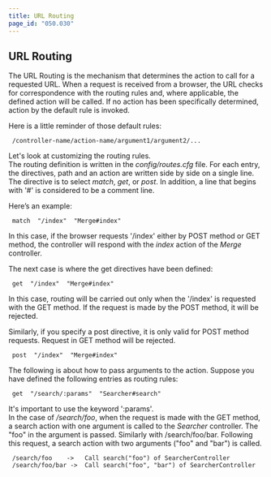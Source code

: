 ```yaml
---
title: URL Routing
page_id: "050.030"
---
```


## URL Routing

The URL Routing is the mechanism that determines the action to call for a requested URL. When a request is received from a browser, the URL checks for correspondence with the routing rules and, where applicable, the defined action will be called. If no action has been specifically determined, action by the default rule is invoked.
 
Here is a little reminder of those default rules:

```
 /controller-name/action-name/argument1/argument2/...
```

Let's look at customizing the routing rules.<br>
The routing definition is written in the *config/routes.cfg* file. For each entry, the directives, path and an action are written side by side on a single line. The directive is to select *match*, *get*, or *post*.
In addition, a line that begins with '#' is considered to be a comment line.
 
Here’s an example:

```
 match  "/index"  "Merge#index"
```

In this case, if the browser requests '/index' either by POST method or GET method, the controller will respond with the *index* action of the *Merge* controller. 

The next case is where the get directives have been defined:

```
 get  "/index"  "Merge#index"
```

In this case, routing will be carried out only when the '/index' is requested with the GET method. If the request is made by the POST method, it will be rejected.
 
Similarly, if you specify a post directive, it is only valid for POST method requests. Request in GET method will be rejected.

```
 post  "/index"  "Merge#index"
``` 

The following is about how to pass arguments to the action. Suppose you have defined the following entries as routing rules:

```
 get  "/search/:params"  "Searcher#search"
```

It's important to use the keyword ':params'.<br>
In the case of */search/foo*, when the request is made with the GET method, a search action with one argument is called to the *Searcher* controller. The "foo" in the argument is passed.
Similarly with /search/foo/bar. Following this request, a search action with two arguments ("foo" and "bar") is called.

```
 /search/foo    ->   Call search("foo") of SearcherController
 /search/foo/bar ->  Call search("foo", "bar") of SearcherController
```